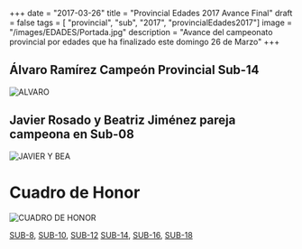 +++
date = "2017-03-26"
title = "Provincial Edades 2017 Avance Final"
draft = false
tags = [ "provincial", "sub", "2017", "provincialEdades2017"]
image = "/images/EDADES/Portada.jpg"
description = "Avance del campeonato provincial por edades que ha finalizado este domingo 26 de Marzo"
+++

## Álvaro Ramírez Campeón Provincial Sub-14

![ALVARO](/images/EDADES/ALVARO.jpg)

## Javier Rosado y Beatriz Jiménez pareja campeona en Sub-08

![JAVIER Y BEA](/images/EDADES/JAVIERBEA.jpg)

# Cuadro de Honor

![CUADRO DE HONOR](/images/EDADES/CUADROHONOR.jpg)

[SUB-8][1], [SUB-10][2], [SUB-12][3] [SUB-14][4], [SUB-16][5], [SUB-18][6]

 [1]: https://info64.org/campeonato-provincial-categoria-sub-8-cudad-real/standings
 [2]: https://info64.org/provincial-categoria-sub-10-ciudad-real/standings
 [3]: https://info64.org/provincial-categoria-sub-12-ciudad-real/standings
 [4]: https://info64.org/provincial-categoria-sub-14-ciudad-real/standings
 [5]: https://info64.org/provincial-categoria-sub-16-ciudad-real/standings
 [6]: https://info64.org/provincial-categoria-sub-18-ciudad-real/standings




